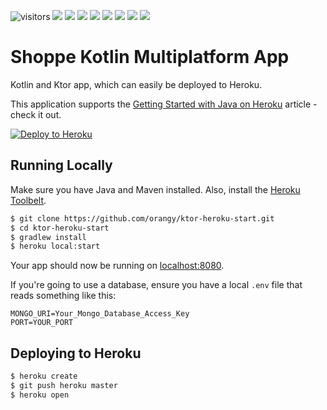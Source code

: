 ![visitors](https://visitor-badge.laobi.icu/badge?page_id=shoppe)
![](https://img.shields.io/github/stars/adrianwitaszak/shoppe)
![](https://img.shields.io/github/forks/adrianwitaszak/shoppe)
![](https://img.shields.io/github/watchers/adrianwitaszak/shoppe)
![](https://img.shields.io/github/commit-activity/m/adrianwitaszak/shoppe)
![](https://img.shields.io/github/last-commit/adrianwitaszak/shoppe)
![](https://img.shields.io/github/repo-size/adrianwitaszak/shoppe)
![](https://img.shields.io/github/languages/count/adrianwitaszak/shoppe)
![](https://img.shields.io/github/languages/top/adrianwitaszak/shoppe)

# Shoppe Kotlin Multiplatform App

Kotlin and Ktor app, which can easily be deployed to Heroku.

This application supports the [Getting Started with Java on Heroku](https://devcenter.heroku.com/articles/getting-started-with-java) article - check it out.

[![Deploy to Heroku](https://www.herokucdn.com/deploy/button.png)](https://heroku.com/deploy)

## Running Locally

Make sure you have Java and Maven installed.  Also, install the [Heroku Toolbelt](https://toolbelt.heroku.com/).

```sh
$ git clone https://github.com/orangy/ktor-heroku-start.git
$ cd ktor-heroku-start
$ gradlew install
$ heroku local:start
```

Your app should now be running on [localhost:8080](http://localhost:8080/).

If you're going to use a database, ensure you have a local `.env` file that reads something like this:

```
MONGO_URI=Your_Mongo_Database_Access_Key
PORT=YOUR_PORT

```

## Deploying to Heroku

```sh
$ heroku create
$ git push heroku master
$ heroku open
```

